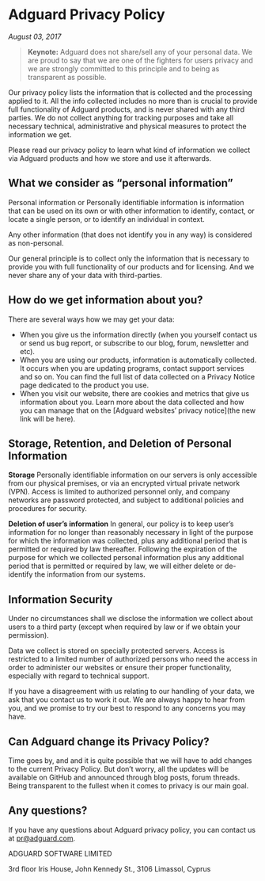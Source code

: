 # Adguard Privacy Policy
*August 03, 2017*

> **Keynote:** Adguard does not share/sell any of your personal data. We are proud to say that we are one of the fighters for users privacy and we are strongly committed to this principle and to being as transparent as possible.

Our privacy policy lists the information that is collected and the processing applied to it. All the info collected includes no more than is crucial to provide full functionality of Adguard products, and is never shared with any third parties. We do not collect anything for tracking purposes and take all necessary technical, administrative and physical measures to protect the information we get.

Please read our privacy policy to learn what kind of information we collect via Adguard products and how we store and use it afterwards.

## What we consider as “personal information”

Personal information or Personally identifiable information is information that can be used on its own or with other information to identify, contact, or locate a single person, or to identify an individual in context. 

Any other information (that does not identify you in any way) is considered as non-personal.

Our general principle is to collect only the information that is necessary to provide you with full functionality of our products and for licensing. And we never share any of your data with third-parties.

## How do we get information about you?

There are several ways how we may get your data:

* When you give us the information directly (when you yourself contact us or send us bug report, or subscribe to our blog, forum, newsletter and etc).
* When you are using our products, information is automatically collected. It occurs when you are updating programs, contact support services and so on. You can find the full list of data collected on a Privacy Notice page dedicated to the product you use.
* When you visit our website, there are cookies and metrics that give us information about you. Learn more about the data collected and how you can manage that on the [Adguard websites’ privacy notice](the new link will be here). 

## Storage, Retention, and Deletion of Personal Information

**Storage**
Personally identifiable information on our servers is only accessible from our physical premises, or via an encrypted virtual private network (VPN). Access is limited to authorized personnel only, and company networks are password protected, and subject to additional policies and procedures for security.

**Deletion of user’s information**
In general, our policy is to keep user’s information for no longer than reasonably necessary in light of the purpose for which the information was collected, plus any additional period that is permitted or required by law thereafter. Following the expiration of the purpose for which we collected personal information plus any additional period that is permitted or required by law, we will either delete or de-identify the information from our systems.

## Information Security
Under no circumstances shall we disclose the information we collect about users to a third party (except when required by law or if we obtain your permission).

Data we collect is stored on specially protected servers. Access is restricted to a limited number of authorized persons who need the access in order to administer our websites or ensure their proper functionality, especially with regard to technical support.

If you have a disagreement with us relating to our handling of your data, we ask that you contact us to work it out. We are always happy to hear from you, and we promise to try our best to respond to any concerns you may have.

## Can Adguard change its Privacy Policy?
Time goes by, and and it is quite possible that we will have to add changes to the current Privacy Policy. But don’t worry, all the updates will be available on GitHub and announced through blog posts, forum threads. Being transparent to the fullest when it comes to privacy is our main goal.

## Any questions?
If you have any questions about Adguard privacy policy, you can contact us at pr@adguard.com. 

ADGUARD SOFTWARE LIMITED

3rd floor Iris House, John Kennedy St., 3106 Limassol, Cyprus
